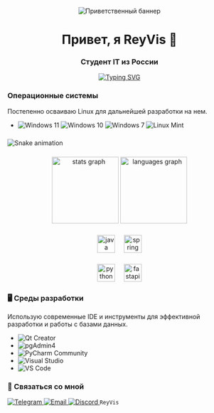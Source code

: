 <p align="center">
  <img src="https://media.istockphoto.com/id/1445560184/tr/vekt%C3%B6r/hello-banner-speech-bubble.jpg?s=170667a&w=0&k=20&c=GQ6k8-rG_cMFtnuLAc7Wa1jFikXJyt4VHukJJ014kf0=" alt="Приветственный баннер"/>
</p>

<!-- Анимированный заголовок -->
<h1 align="center">Привет, я ReyVis 👋</h1>
<h3 align="center">Студент IT из России</h3>

<!-- Анимация печатающегося текста (от сервиса GitHub Readme Typing SVG) -->
<p align="center">
  <a href="https://git.io/typing-svg">
    <img src="https://readme-typing-svg.herokuapp.com?font=Fira+Code&size=25&pause=1000&color=336791&center=true&vCenter=true&width=435&lines=Разрабатываю+веб-сервисы;Люблю+Linux+и+OpenSource;Всегда+учусь+новому" alt="Typing SVG" />
  </a>
</p>



### Операционные системы
Постепенно осваиваю Linux для дальнейшей разработки на нем.
 *   ![Windows 11](https://img.shields.io/badge/Windows%2011-0078D6?style=for-the-badge&logo=windows11&logoColor=white)
    ![Windows 10](https://img.shields.io/badge/Windows%2010-0078D6?style=for-the-badge&logo=windows10&logoColor=white)
    ![Windows 7](https://img.shields.io/badge/Windows%207-0078D6?style=for-the-badge&logo=windows7&logoColor=white)
    ![Linux Mint](https://img.shields.io/badge/Linux%20Mint-87CF3E?style=for-the-badge&logo=linuxmint&logoColor=white)

###

<img src="https://raw.githubusercontent.com/ReyVis-com/ReyVis-com/output/snake.svg" alt="Snake animation" />

###

<div align="center">
  <img src="https://github-readme-stats.vercel.app/api?username=ReyVis-com&hide_title=false&hide_rank=false&show_icons=true&include_all_commits=true&count_private=true&disable_animations=false&theme=dracula&locale=en&hide_border=false&order=1" height="150" alt="stats graph"  />
  <img src="https://github-readme-stats.vercel.app/api/top-langs?username=ReyVis-com&locale=en&hide_title=false&layout=compact&card_width=320&langs_count=5&theme=dracula&hide_border=false&order=2" height="150" alt="languages graph"  />
</div>


###

<div align="center">
  <img src="https://cdn.jsdelivr.net/gh/devicons/devicon/icons/java/java-original.svg" height="40" alt="java logo"  />
  <img width="12" />
  <img src="https://cdn.jsdelivr.net/gh/devicons/devicon/icons/spring/spring-original.svg" height="40" alt="spring logo"  />
</div>

###

<div align="center">
  <img src="https://cdn.jsdelivr.net/gh/devicons/devicon/icons/python/python-original.svg" height="40" alt="python logo"  />
  <img width="12" />
  <img src="https://cdn.jsdelivr.net/gh/devicons/devicon/icons/fastapi/fastapi-original.svg" height="40" alt="fastapi logo"  />
</div>

###
### 🖥️ Среды разработки
Использую современные IDE и инструменты для эффективной разработки и работы с базами данных.

*   ![Qt Creator](https://img.shields.io/badge/Qt%20Creator-41CD52?style=for-the-badge&logo=qt&logoColor=white)
*   ![pgAdmin4](https://img.shields.io/badge/pgAdmin-336791?style=for-the-badge&logo=postgresql&logoColor=white)
*   ![PyCharm Community](https://img.shields.io/badge/PyCharm%20Community-000000?style=for-the-badge&logo=pycharm&logoColor=white)
*   ![Visual Studio](https://img.shields.io/badge/Visual%20Studio-5C2D91?style=for-the-badge&logo=visualstudio&logoColor=white)
*   ![VS Code](https://img.shields.io/badge/VS%20Code-007ACC?style=for-the-badge&logo=visualstudiocode&logoColor=white)

  ### 🤝 Связаться со мной

<p align="left">
  <a href="https://t.me/CileElectro" target="_blank">
    <img src="https://img.shields.io/badge/Telegram-26A5E4?style=for-the-badge&logo=telegram&logoColor=white" alt="Telegram"/>
  </a>
  <a href="mailto:lukyanov1906@mail.ru">
    <img src="https://img.shields.io/badge/Email-D14836?style=for-the-badge&logo=gmail&logoColor=white" alt="Email"/>
  </a>
  <a href="discordapp.com/users/661144609216397315">
    <img src="https://img.shields.io/badge/Discord-5865F2?style=for-the-badge&logo=discord&logoColor=white" alt="Discord"/>
  </a>
  <code>ReyVis</code>
</p>

<!--
**ReyVis-com/ReyVis-com** is a ✨ _special_ ✨ repository because its `README.md` (this file) appears on your GitHub profile.

Here are some ideas to get you started:

- 🔭 I’m currently working on ...
- 🌱 I’m currently learning ...
- 👯 I’m looking to collaborate on ...
- 🤔 I’m looking for help with ...
- 💬 Ask me about ...
- 📫 How to reach me: ...
- 😄 Pronouns: ...
- ⚡ Fun fact: ...
-->
